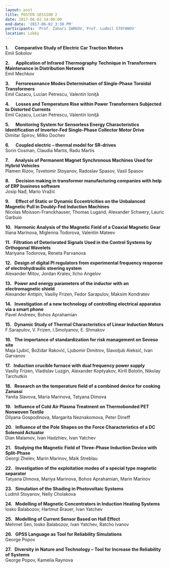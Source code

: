 ```yaml
---
layout: post
title: POSTER SESSION 2
date: 2017-06-02 14:00:00
end-date: '2017-06-02 3:30 PM'
participants: 'Prof. Zahari ZARKOV, Prof. Ludmil STOYANOV'
location: Lobby
---
```



**1. &nbsp; &nbsp;&nbsp; Comparative Study of Electric Car Traction Motors**
<br>Emil Sokolov

**2. &nbsp; &nbsp;&nbsp; Application of Infrared Thermography Technique in Transformers Maintenance in Distribution Network**
<br>Emil Mechkov

**3. &nbsp; &nbsp;&nbsp; Ferroresonance Modes Determination of Single-Phase Toroidal Transformers**
<br>Emil Cazacu, Lucian Petrescu, Valentin Ioniţă

**4. &nbsp; &nbsp;&nbsp; Losses and Temperature Rise within Power Transformers Subjected to Distorted Currents**
<br>Emil Cazacu, Lucian Petrescu, Valentin Ioniţă

**5. &nbsp; &nbsp;&nbsp; Monitoring System for Sensorless Energy Characteristics Identification of Inverter-Fed Single-Phase Collector Motor Drive**
<br>Dimitar Spirov, Milko Dochev

**6. &nbsp; &nbsp;&nbsp; Coupled electric – thermal model for SR-drives**
<br>Sorin Cosman, Claudia Martis, Radu Martis

**7. &nbsp; &nbsp;&nbsp; Analysis of Permanent Magnet Synchronous Machines Used for Hybrid Vehicles**
<br>Plamen Rizov, Tsvetomir Stoyanov, Radoslav Spasov, Vasil Spasov

**8. &nbsp; &nbsp;&nbsp; Decision making in transformer manufacturing companies with help of ERP business software**
<br>Josip Nađ, Mario Vražić

**9. &nbsp; &nbsp;&nbsp; Effect of Static or Dynamic Eccentricities on the Unbalanced Magnetic Pull in Doubly-Fed Induction Machines**
<br>Nicolas Moisson-Franckhauser, Thomas Lugand, Alexander Schwery, Lauric Garbuio

**10. &nbsp; Harmonic Analysis of the Magnetic Field of a Coaxial Magnetic Gear**
<br>Iliana Marinova, Miglenna Todorova, Valentin Mateev

**11. &nbsp; Filtration of Deteriorated Signals Used in the Control Systems by Orthogonal Wavelets**
<br>Mariyana Todorova, Reneta Parvanova

**12. &nbsp; Design of digital PI regulators from experimental frequency response of electrohydraulic steering system**
<br>Alexander Mitov, Jordan Kralev, Ilcho Angelov

**13. &nbsp; Power and energy parameters of the inductor with an electromagnetic shield**
<br>Alexander Antipin, Vasiliy Frizen, Fedor Sarapulov, Maksim Kondratev

**14. &nbsp; Investigation of a new technology of controlling electrical apparatus via a smart phone**
<br>Pavel Andreev, Bohos Aprahamian

**15. &nbsp; Dynamic Study of Thermal Characteristics of Linear Induction Motors**
<br>F.Sarapulov, V. Frizen, I.Smolyanov, E. Shmakov

**16. &nbsp; The importance of standardization for risk management on Seveso site**
<br>Maja Ljubić, Božidar Raković, Ljubomir Dimitrov, Slavoljub Aleksić, Ivan Garvanov

**17. &nbsp; Induction crucible furnace with dual frequency power supply**
<br>Vasiliy Frizen, Vladislav Luzgin, Alexander Koptyakov, Kirill Bolotin, Nikolay Tarchutkin

**18. &nbsp; Research on the temperature field of a combined device for cooking Zanussi**
<br>Yanita Slavova, Maria Marinova, Tatyana Dimova

**19. &nbsp; Influence of Cold Air Plasma Treatment on Thermobonded PET Nonwoven Textile**
<br>Dilyana Gospodinova, Margarita Neznakomova, Peter Dineff

**20. &nbsp; Influence of the Pole Shapes on the Force Characteristics of a DC Solenoid Actuator**
<br>Dian Malamov, Ivan Hadzhiev, Ivan Yatchev

**21. &nbsp; Studying the Magnetic Field of Three-Phase Induction Device with Split-Phase**
<br>Georgi Zhelev, Marin Marinov, Maik Streblau

**22. &nbsp; Investigation of the exploitation modes of a special type magnetic separator**
<br>Tatyana Dimova, Mariya Marinova, Bohos Aprahamian, Marin Marinov

**23. &nbsp; Simulation of the Shading in Photovoltaic Systems**
<br>Ludmil Stoyanov, Nelly Cholakova

**24. &nbsp; Modelling of Magnetic Concentrators in Induction Heating Systems**
<br>Iosko Balabozov, Hartmut Brauer, Ivan Yatchev

**25. &nbsp; Modelling of Current Sensor Based on Hall Effect**
<br>Mehmet Sen, Iosko Balabozov, Ivan Yatchev, Ratcho Ivanov

**26. &nbsp; GPSS Language as Tool for Reliability Simulations**
<br>George Popov

**27. &nbsp; Diversity in Nature and Technology – Tool for Increase the Reliability of Systems**
<br>George Popov, Kamelia Raynova